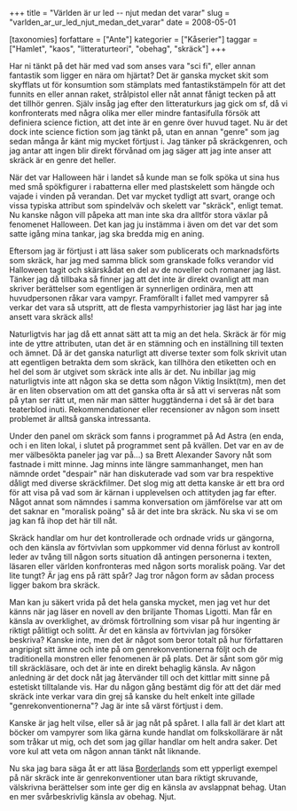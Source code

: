 +++
title = "Världen är ur led -- njut medan det varar"
slug = "varlden_ar_ur_led_njut_medan_det_varar"
date = 2008-05-01

[taxonomies]
forfattare = ["Ante"]
kategorier = ["Kåserier"]
taggar = ["Hamlet", "kaos", "litteraturteori", "obehag", "skräck"]
+++

Har ni tänkt på det här med vad som anses vara "sci fi", eller annan fantastik som ligger en nära om hjärtat? Det är ganska mycket skit som skyfflats ut för konsumtion som stämplats med fantastikstämpeln för att det funnits en eller annan raket, strålpistol eller nåt annat fånigt tecken på att det tillhör genren. Själv insåg jag efter den litteraturkurs jag gick om sf, då vi konfronterats med några olika mer eller mindre fantasifulla försök att definiera science fiction, att det inte är en genre över huvud taget. Nu är det dock inte science fiction som jag tänkt på, utan en annan "genre" som jag sedan många år känt mig mycket förtjust i. Jag tänker på skräckgenren, och jag antar att ingen blir direkt förvånad om jag säger att jag inte anser att skräck är en genre det heller.

När det var Halloween här i landet så kunde man se folk spöka ut sina hus med små spökfigurer i rabatterna eller med plastskelett som hängde och vajade i vinden på verandan. Det var mycket tydligt att svart, orange och vissa typiska attribut som spindelväv och skelett var "skräck", enligt temat. Nu kanske någon vill påpeka att man inte ska dra alltför stora växlar på fenomenet Halloween. Det kan jag ju instämma i även om det var det som satte igång mina tankar, jag ska bredda mig en aning.

Eftersom jag är förtjust i att läsa saker som publicerats och marknadsförts som skräck, har jag med samma blick som granskade folks verandor vid Halloween tagit och skärskådat en del av de noveller och romaner jag läst. Tänker jag då tillbaka så finner jag att det inte är direkt ovanligt att man skriver berättelser som egentligen är synnerligen ordinära, men att huvudpersonen råkar vara vampyr. Framförallt i fallet med vampyrer så verkar det vara så utspritt, att de flesta vampyrhistorier jag läst har jag inte ansett vara skräck alls!

Naturligtvis har jag då ett annat sätt att ta mig an det hela. Skräck är för mig inte de yttre attributen, utan det är en stämning och en inställning till texten och ämnet. Då är det ganska naturligt att diverse texter som folk skrivit utan att egentligen betrakta dem som skräck, kan tillhöra den etiketten och en hel del som är utgivet som skräck inte alls är det. Nu inbillar jag mig naturligtvis inte att någon ska se detta som någon Viktig Insikt(tm), men det är en liten observation om att det ganska ofta är så att vi serveras nåt som på ytan ser rätt ut, men när man sätter huggtänderna i det så är det bara teaterblod inuti. Rekommendationer eller recensioner av någon som insett problemet är alltså ganska intressanta.

Under den panel om skräck som fanns i programmet på Ad Astra (en enda, och i en liten lokal, i slutet på programmet sent på kvällen. Det var en av de mer välbesökta paneler jag var på...) sa Brett Alexander Savory nåt som fastnade i mitt minne. Jag minns inte längre sammanhanget, men han nämnde ordet "despair" när han diskuterade vad som var bra respektive dåligt med diverse skräckfilmer. Det slog mig att detta kanske är ett bra ord för att visa på vad som är kärnan i upplevelsen och attityden jag far efter. Något annat som nämndes i samma konversation om jämförelse var att om det saknar en "moralisk poäng" så är det inte bra skräck. Nu ska vi se om jag kan få ihop det här till nåt.

Skräck handlar om hur det kontrollerade och ordnade vrids ur gängorna, och den känsla av förtvivlan som uppkommer vid denna förlust av kontroll leder av tvång till någon sorts situation då antingen personerna i texten, läsaren eller världen konfronteras med någon sorts moralisk poäng. Var det lite tungt? Är jag ens på rätt spår? Jag tror någon form av sådan process ligger bakom bra skräck.

Man kan ju säkert vrida på det hela ganska mycket, men jag vet hur det känns när jag läser en novell av den briljante Thomas Ligotti. Man får en känsla av overklighet, av drömsk förtrollning som visar på hur ingenting är riktigt pålitligt och solitt. Är det en känsla av förtvivlan jag försöker beskriva? Kanske inte, men det är något som beror totalt på hur författaren angripigt sitt ämne och inte på om genrekonventionerna följt och de traditionella monstren eller fenomenen är på plats. Det är sånt som gör mig till skräckläsare, och det är inte en direkt behaglig känsla. Av någon anledning är det dock nåt jag återvänder till och det kittlar mitt sinne på estetiskt tilltalande vis. Har du någon gång bestämt dig för att det där med skräck inte verkar vara din grej så kanske du helt enkelt inte gillade "genrekonventionerna"? Jag är inte så värst förtjust i dem.

Kanske är jag helt vilse, eller så är jag nåt på spåret. I alla fall är det klart att böcker om vampyrer som lika gärna kunde handlat om folkskollärare är nåt som tråkar ut mig, och det som jag gillar handlar om helt andra saker. Det vore kul att veta om någon annan tänkt nåt liknande.

Nu ska jag bara säga åt er att läsa [Borderlands](http://www.amazon.com/Borderlands-1-No/dp/1565041070/ref=sr_1_7?ie=UTF8&amp;s=books&amp;qid=1209670097&amp;sr=8-7) som ett ypperligt exempel på när skräck inte är genrekonventioner utan bara riktigt skruvande, välskrivna berättelser som inte ger dig en känsla av avslappnat behag. Utan en mer svårbeskrivlig känsla av obehag. Njut.
